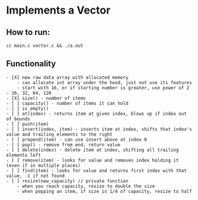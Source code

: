# Implements a Vector

## How to run: 
```
cc main.c vector.c && ./a.out
```

## Functionality
    - [X] new raw data array with allocated memory
        - can allocate int array under the hood, just not use its features
        - start with 16, or if starting number is greater, use power of 2 - 16, 32, 64, 128
    - [X] size() - number of items
    - [ ] capacity() - number of items it can hold
    - [ ] is_empty()
    - [ ] at(index) - returns item at given index, blows up if index out of bounds
    - [ ] push(item)
    - [ ] insert(index, item) - inserts item at index, shifts that index's value and trailing elements to the right
    - [ ] prepend(item) - can use insert above at index 0
    - [ ] pop() - remove from end, return value
    - [ ] delete(index) - delete item at index, shifting all trailing elements left
    - [ ] remove(item) - looks for value and removes index holding it (even if in multiple places)
    - [ ] find(item) - looks for value and returns first index with that value, -1 if not found
    - [ ] resize(new_capacity) // private function
        - when you reach capacity, resize to double the size
        - when popping an item, if size is 1/4 of capacity, resize to half